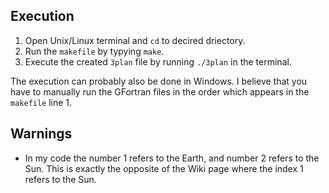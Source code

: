 ## Execution
 1. Open Unix/Linux terminal and `cd` to decired driectory.
 2. Run the `makefile` by typying `make`.
 3. Execute the created `3plan` file by running `./3plan` in the terminal.
 
The execution can probably also be done in Windows. I believe that you have to manually run the GFortran files in the order which appears in the `makefile` line 1.

## Warnings
- In my code the number 1 refers to the Earth, and number 2 refers to the Sun. This is exactly the opposite of the Wiki page where the index 1 refers to the Sun.
